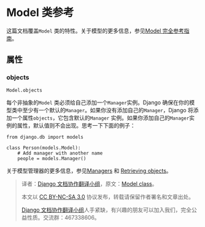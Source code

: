 # Model 类参考 #

这篇文档覆盖`Model` 类的特性。关于模型的更多信息，参见[Model 完全参考指南](http://python.usyiyi.cn/django/ref/models/index.html)。

## 属性 ##

### objects ###

`Model.objects`

每个非抽象的`Model` 类必须给自己添加一个`Manager`实例。Django 确保在你的模型类中至少有一个默认的`Manager`。如果你没有添加自己的`Manager`，Django 将添加一个属性`objects`，它包含默认的`Manager` 实例。如果你添加自己的`Manager`实例的属性，默认值则不会出现。思考一下下面的例子：

```
from django.db import models

class Person(models.Model):
    # Add manager with another name
    people = models.Manager()
```

关于模型管理器的更多信息，参见[Managers](http://python.usyiyi.cn/django/topics/db/managers.html) 和 [Retrieving objects](http://python.usyiyi.cn/django/topics/db/queries.html#retrieving-objects)。

> 译者：[Django 文档协作翻译小组](http://python.usyiyi.cn/django/index.html)，原文：[Model class](https://docs.djangoproject.com/en/1.8/ref/models/class/)。
>
> 本文以 [CC BY-NC-SA 3.0](http://creativecommons.org/licenses/by-nc-sa/3.0/cn/) 协议发布，转载请保留作者署名和文章出处。
>
> [Django 文档协作翻译小组](http://python.usyiyi.cn/django/index.html)人手紧缺，有兴趣的朋友可以加入我们，完全公益性质。交流群：467338606。
